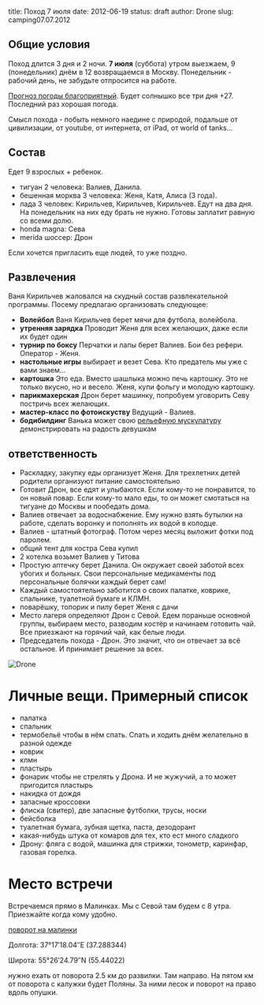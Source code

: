 title: Поход 7 июля
date: 2012-06-19
status: draft
author: Drone
slug: camping07.07.2012

Общие условия
-------------
Поход длится 3 дня и 2 ночи. **7 июля** (суббота) утром выезжаем, 
9 (понедельник) днём в 12 возвращаемся в Москву. Понедельник - рабочий день, не забудьте отпросится на работе.

[Прогноз погоды благоприятный](http://www.gismeteo.ru/city/weekly/12647/). Будет солнышко все три дня +27.
Последний раз хорошая погода.

Смысл похода - побыть немного наедине с природой, подальше от цивилизации, от
youtube, от интернета, от iPad, от world of tanks...

Состав
------
Едет 9 взрослых + ребенок.

* тигуан 2 человека: Валиев, Данила.
* бешенная морква 3 человека: Женя, Катя, Алиса (3 года).
* лада 3 человек: Кирильчев, Кирильчев, Кирильчев. Едут на два дня. На понедельник на них еду брать не нужно. Готовы заплатит равную со всеми долю.
* honda magna: Сева
* merida шоссер: Дрон

Если хочется пригласить еще людей, то уже поздно.

Развлечения
-----------
Ваня Кирильчев жаловался на скудный состав развлекательной программы. Посему предлагаю организовать следующее:

* **Волейбол** Ваня Кирильчев берет мячи для футбола, волейбола.
* **утренняя зарядка** Проводит Женя для всех желающих, даже если их будет один
* **турнир по боксу** Перчатки и лапы берет Валиев. Бои без рефери. Оператор - Женя.
* **настольные игры** выбирает и везет Сева. Кто предатель мы уже с вами знаем...
* **картошка** Это еда. Вместо шашлыка можно печь картошку. Это не только вкусно, но и весело. Женя, купи фольгу и молодую картошку.
* **парикмахерская** Дрон берет машинку, попробуем уговорить Севу постричь всех желающих.
* **мастер-класс по фотоискуству** Ведущий - Валиев.
* **бодибилдинг** Ванька может свою [рельефную мускулатуру](https://lh4.googleusercontent.com/-q9rdHsoz8eE/TDiKM6DMrhI/AAAAAAAACNQ/MvVJSYwhChQ/s640/IMG_1123.JPG) демонстрировать на радость девушкам

ответственность
---------------

* Раскладку, закупку еды организует Женя. Для трехлетних детей родители организуют питание самостоятельно 
* Готовит Дрон, все едят и улыбаются. Если кому-то не понравится, то он новый повар. Если кому-то мало еды, то он может смотаться на тигуане до Москвы и пообедать дома.
* Валиев отвечает за водоснабжение. Ему нужно взять бутылки на работе, сделать воронку и пополнять их водой в колодце.
* Валиев - штатный фотограф. Потом через месяц выложит фотки под паролем.
* общий тент для костра Сева купил
* 2 котелка возьмет Валиев у Титова
* Простую аптечку берет Данила. Он окружает своей заботой всех убогих и больных. Свои персональные медикаменты под персональные болячки каждый берет сам!
* Каждый самостоятельно заботится о своих палатке, коврике, спальнике, туалетной бумаге и КЛМН.
* поварёшку, топорик и пилу берет Женя с дачи
* Место лагеря определяют Дрон с Севой. Едем пораньше основной группы, выбираем место, разводим костёр и начинаем готовить чай. Все приезжают на горячий чай, как белые люди.
* Председатель похода - Дрон. Это значит, что он отвечает за всё остальное. И принимает решение за всех.

![Drone](http://dl.dropbox.com/u/493665/avaBW120.JPG)

Личные вещи. Примерный список
=============================
* палатка
* спальник
* термобельё чтобы в нём спать. Спать и ходить днём желательно в разной одежде
* коврик
* клмн
* пластырь
* фонарик чтобы не стрелять у Дрона. И не жужучий, а то может пригодится пластырь
* накидка от дождя
* запасные кроссовки
* флиска (свитер), две запасные футболки, трусы, носки
* бейсболка
* туалетная бумага, зубная щетка, паста, дезодорант
* какая-нибудь штука от комаров для тех, кто ест много сладкого
* Дрону: фляга с водой, машинка для стрижки, тонометр, каринфар, газовая горелка.

Место встречи
=============
Встречаемся прямо в Малинках. Мы с Севой там будем с 8 утра. Приезжайте когда кому удобно.

[поворот на малинки](http://maps.yandex.ru/?ll=37.288675%2C55.440718&spn=0.009377%2C0.001604&z=17&l=map%2Cstv%2Csta&ol=stv&oll=37.28867454%2C55.44071844&ost=dir%3A243.623211986603%2C-1.0687138068038984~spn%3A90%2C60.62693627491045)

Долгота: 37°17′18.04″E (37.288344)

Широта: 55°26′24.79″N (55.44022)

нужно ехать от поворота 2.5 км до развилки. Там направо. На пятом км от поворота с калужки будет Поляны.
За ними лесок и поворот на право вдоль опушки.
